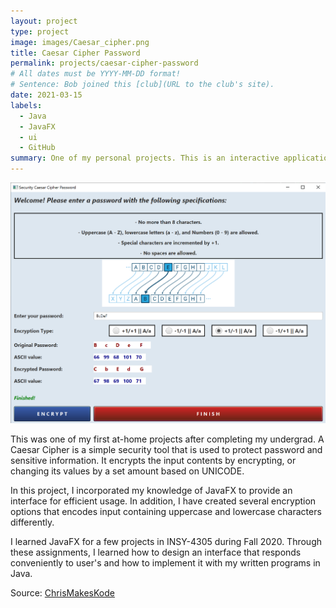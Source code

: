 ```yaml
---
layout: project
type: project
image: images/Caesar_cipher.png
title: Caesar Cipher Password
permalink: projects/caesar-cipher-password
# All dates must be YYYY-MM-DD format!
# Sentence: Bob joined this [club](URL to the club's site).
date: 2021-03-15
labels:
  - Java
  - JavaFX
  - ui
  - GitHub
summary: One of my personal projects. This is an interactive application that offers various encryption methods for input statements.
---
```


<img class="ui medium right floated rounded image" src="../images/caesarCipherPassword_interface.png">

This was one of my first at-home projects after completing my undergrad. A Caesar Cipher is a simple security tool that is used to protect password and sensitive information. It encrypts the input contents by encrypting, or changing its values by a set amount based on UNICODE.

In this project, I incorporated my knowledge of JavaFX to provide an interface for efficient usage. In addition, I have created several encryption options that encodes input containing uppercase and lowercase characters differently.

I learned JavaFX for a few projects in INSY-4305 during Fall 2020. Through these assignments, I learned how to design an interface that responds conveniently to user's and how to implement it with my written programs in Java. 
 
Source: <a href="https://github.com/"><i class="large github icon"></i>ChrisMakesKode</a>

